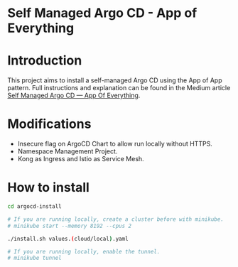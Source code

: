 # Self Managed Argo CD - App of Everything

# Introduction
This project aims to install a self-managed Argo CD using the App of App pattern. Full instructions and explanation can be found in the Medium article [Self Managed Argo CD — App Of Everything](https://medium.com/devopsturkiye/self-managed-argo-cd-app-of-everything-a226eb100cf0).

# Modifications
- Insecure flag on ArgoCD Chart to allow run locally without HTTPS.
- Namespace Management Project.
- Kong as Ingress and Istio as Service Mesh.

# How to install
```sh
cd argocd-install

# If you are running locally, create a cluster before with minikube.
# minikube start --memory 8192 --cpus 2

./install.sh values.(cloud/local).yaml

# If you are running locally, enable the tunnel.
# minikube tunnel
```